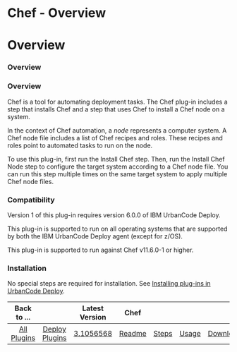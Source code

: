 
Chef - Overview
===============

# Overview



### Overview




 


### Overview


Chef is a tool for automating deployment tasks. The Chef plug-in includes a step 
that installs Chef and a step that uses Chef to install a Chef node on a system.


In the context of Chef automation, a 
*node* represents a computer system. A Chef node file includes a list of Chef recipes and roles. These recipes and roles
 point to automated tasks to run on the node.


To use this plug-in, first run the Install Chef step. Then, run the 
Install Chef Node step to configure the target system according to a Chef node file. You can run this step multiple 
times on the same target system to apply multiple Chef node files.


### Compatibility


Version 1 of this plug-in 
requires version 6.0.0 of IBM UrbanCode Deploy.


This plug-in is supported to run on all operating systems that are 
supported by both the IBM UrbanCode Deploy agent (except for z/OS).


This plug-in is supported to run against Chef 
v11.6.0-1 or higher.



### Installation


No special steps are required for installation. See [Installing plug-ins in 
UrbanCode Deploy](https://www.urbancode.com/resource/installing-plug-ins-in-urbancode-products/ "Installing plug-ins in 
UrbanCode Deploy").




|Back to ...||Latest Version|Chef ||||
| :---: | :---: | :---: | :---: | :---: | :---: | :---: |
|[All Plugins](../../index.md)|[Deploy Plugins](../README.md)|[3.1056568](https://raw.githubusercontent.com/UrbanCode/IBM-UCD-PLUGINS/main/files/Chef/Chef-3.1056568.zip)|[Readme](README.md)|[Steps](steps.md)|[Usage](usage.md)|[Downloads](downloads.md)|
